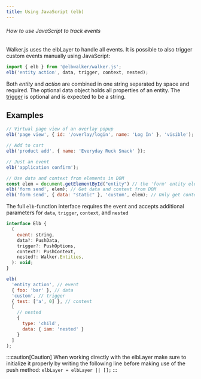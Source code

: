 ```yaml
---
title: Using JavaScript (elb)
---
```


###### How to use JavaScript to track events

Walker.js uses the elbLayer to handle all events. It is possible to also trigger custom events manually using JavaScript:

```js
import { elb } from '@elbwalker/walker.js';
elb('entity action', data, trigger, context, nested);
```

Both <i>entity</i> and <i>action</i> are combined in one string separated by space and required. The optional data object holds all properties of an entity. The [trigger](https://docs.elbwalker.com/tagging/available-triggers) is optional and is expected to be a string.

## Examples

```js
// Virtual page view of an overlay popup
elb('page view', { id: '/overlay/login', name: 'Log In' }, 'visible');

// Add to cart
elb('product add', { name: 'Everyday Ruck Snack' });

// Just an event
elb('application confirm');

// Use data and context from elements in DOM
const elem = document.getElementById("entity") // the 'form' entity element 
elb('form send', elem); // Get data and context from DOM
elb('form send', { data: "static" }, 'custom', elem); // Only get context from DOM
```

The full `elb`-function interface requires the event and accepts additional parameters for `data`, `trigger`, `context`, and `nested`

```js
interface Elb {
  (
    event: string,
    data?: PushData,
    trigger?: PushOptions,
    context?: PushContext,
    nested?: Walker.Entities,
  ): void;
}

elb(
  'entity action', // event
  { foo: 'bar' }, // data
  'custom', // trigger
  { test: ['a', 0] }, // context
  [
    // nested
    {
      type: 'child',
      data: { iam: 'nested' }
    }
  ]
);
```

:::caution[Caution]
When working directly with the elbLayer make sure to initialize it properly by writing the following line before making use of the push method: `elbLayer = elbLayer || [];`
:::